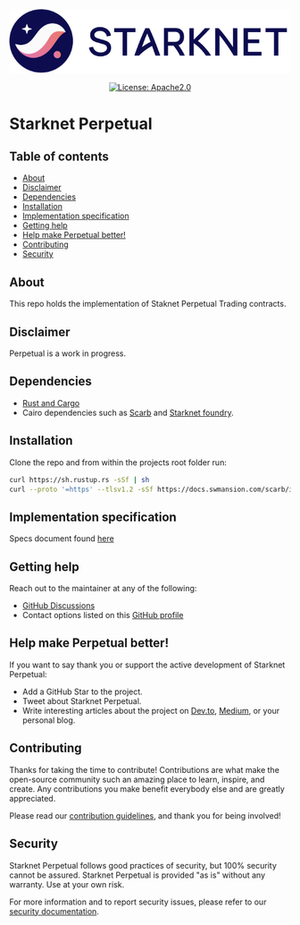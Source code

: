 
<div align="center">

<picture>
  <source media="(prefers-color-scheme: dark)" srcset="assets/starknet-dark.png">
  <source media="(prefers-color-scheme: light)" srcset="assets/starknet-light.png">
  <img alt="Your logo" src="assets/starknet-light.png">
</picture>
</div>

<div align="center">

[![License: Apache2.0](https://img.shields.io/badge/License-Apache2.0-green.svg)](LICENSE)
</div>

# Starknet Perpetual <!-- omit from toc -->

## Table of contents <!-- omit from toc -->

 <!-- omit from toc -->
- [About](#about)
- [Disclaimer](#disclaimer)
- [Dependencies](#dependencies)
- [Installation](#installation)
- [Implementation specification](#implementation-specification)
- [Getting help](#getting-help)
- [Help make Perpetual better!](#help-make-perpetual-better)
- [Contributing](#contributing)
- [Security](#security)


## About
This repo holds the implementation of Staknet Perpetual Trading contracts.  

## Disclaimer
Perpetual is a work in progress.

## Dependencies
- [Rust and Cargo](https://doc.rust-lang.org/cargo/getting-started/installation.html)
- Cairo dependencies such as [Scarb](https://docs.swmansion.com/scarb/) and [Starknet foundry](https://foundry-rs.github.io/starknet-foundry/index.html).

## Installation
Clone the repo and from within the projects root folder run:
```bash
curl https://sh.rustup.rs -sSf | sh
curl --proto '=https' --tlsv1.2 -sSf https://docs.swmansion.com/scarb/install.sh | sh
```

## Implementation specification
Specs document found [here](docs/spec.md)

## Getting help

Reach out to the maintainer at any of the following:
- [GitHub Discussions](https://github.com/starkware-libs/starknet-perpetual/discussions)
- Contact options listed on this [GitHub profile](https://github.com/starkware-libs)

## Help make Perpetual better!

If you want to say thank you or support the active development of Starknet Perpetual:
- Add a GitHub Star to the project.
- Tweet about Starknet Perpetual.
- Write interesting articles about the project on [Dev.to](https://dev.to/), [Medium](https://medium.com), or your personal blog.

## Contributing
Thanks for taking the time to contribute! Contributions are what make the open-source community such an amazing place to learn, inspire, and create. Any contributions you make benefit everybody else and are greatly appreciated.

Please read our [contribution guidelines](https://github.com/starkware-libs/starknet-perpetual/blob/main/docs/CONTRIBUTING.md), and thank you for being involved!

## Security
Starknet Perpetual follows good practices of security, but 100% security cannot be assured. Starknet Perpetual is provided "as is" without any warranty. Use at your own risk.

For more information and to report security issues, please refer to our [security documentation](https://github.com/starkware-libs/starknet-perpetual/blob/main/docs/SECURITY.md).

